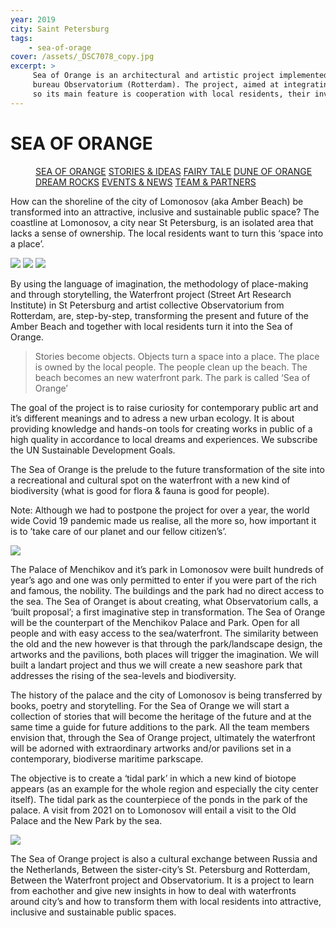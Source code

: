 ```yaml
---
year: 2019
city: Saint Petersburg
tags:
    - sea-of-orage
cover: /assets/_DSC7078_copy.jpg
excerpt: >
     Sea of Orange is an architectural and artistic project implemented by the Waterfront project team together with partners from the Dutch architectural
     bureau Observatorium (Rotterdam). The project, aimed at integrating public art into public spaces, is based on the ideas of co-design and placemaking,
     so its main feature is cooperation with local residents, their involvement in the process of planning and creating an art object.
---
```


# SEA OF ORANGE

<Menu>
<a href="/sea-of-orange">SEA OF ORANGE</a>
<a href="/sea-of-orange/stories-and-ideas">STORIES & IDEAS</a>
<a href="/sea-of-orange/fairytale">FAIRY TALE</a>
<a href="/sea-of-orange/dune-of-orange">DUNE OF ORANGE</a>
<a href="/sea-of-orange/dreamrocks">DREAM ROCKS</a>
<a href="/sea-of-orange/events-and-news">EVENTS & NEWS</a>
<a href="/sea-of-orange/team-and-partners">TEAM & PARTNERS</a>
</Menu>

How can the shoreline of the city of Lomonosov (aka Amber Beach) be transformed into an attractive, inclusive and sustainable public space? The coastline at Lomonosov, a city near St Petersburg, is an isolated area that lacks a sense of ownership. The local residents want to turn this ‘space into a place’.

<Carousel>
<img src="/assets/sea-of-orange/sorange_1_I2.jpg"/>
<img src="/assets/sea-of-orange/sorange_1_I2.jpg"/>
<img src="/assets/sea-of-orange/sorange_1_I2.jpg"/>
</Carousel>

By using the language of imagination, the methodology of place-making and through storytelling, the Waterfront project (Street Art Research Institute) in St Petersburg and artist collective Observatorium from Rotterdam, are, step-by-step, transforming the present and future of the Amber Beach and together with local residents turn it into the Sea of Orange.

> Stories become objects.
> Objects turn a space into a place.
> The place is owned by the local people.
> The people clean up the beach.
> The beach becomes an new waterfront park.
> The park is called ‘Sea of Orange’

The goal of the project is to raise curiosity for contemporary public art and it’s different meanings and to adress a new urban ecology. It is about providing knowledge and hands-on tools for creating works in public of a high quality in accordance to local dreams and experiences. We subscribe the UN Sustainable Development Goals.

The Sea of Orange is the prelude to the future transformation of the site into a recreational and cultural spot on the waterfront with a new kind of biodiversity (what is good for flora & fauna is good for people).

Note:
Although we had to postpone the project for over a year, the world wide Covid 19 pandemic made us realise, all the more so, how important it is to ’take care of our planet and our fellow citizen’s’.

![](/assets/sea-of-orange/sorange_1_I3.jpg)

The Palace of Menchikov and it’s park in Lomonosov were built hundreds of year’s ago and one was only permitted to enter if you were part of the rich and famous, the nobility. The buildings and the park had no direct access to the sea. The Sea of Oranget is about creating, what Observatorium calls, a ‘built proposal’; a first imaginative step in transformation.
The Sea of Orange will be the counterpart of the Menchikov Palace and Park. Open for all people and with easy access to the sea/waterfront. The similarity between the old and the new however is that through the park/landscape design, the artworks and the pavilions, both places will trigger the imagination. We will built a landart project and thus we will create a new seashore park that addresses the rising of the sea-levels and biodiversity.

The history of the palace and the city of Lomonosov is being transferred by books, poetry and storytelling. For the Sea of Orange we will start a collection of stories that will become the heritage of the future and at the same time a guide for future additions to the park. All the team members envision that, through the Sea of Orange project, ultimately the waterfront will be adorned with extraordinary artworks and/or pavilions set in a contemporary, biodiverse maritime parkscape.

The objective is to create a ‘tidal park’ in which a new kind of biotope appears (as an example for the whole region and especially the city center itself). The tidal park as the counterpiece of the ponds in the park of the palace. A visit from 2021 on to Lomonosov will entail a visit to the Old Palace and the New Park by the sea.

![](/assets/sea-of-orange/sorange_1_I0.jpg)

The Sea of Orange project is also a cultural exchange between Russia and the Netherlands, Between the sister-city’s St. Petersburg and Rotterdam, Between the Waterfront project and Observatorium. It is a project to learn from eachother and give new insights in how to deal with waterfronts around city’s and how to transform them with local residents into attractive, inclusive and sustainable public spaces.
